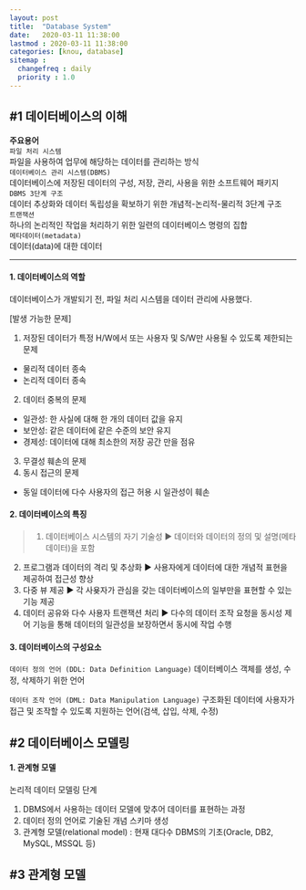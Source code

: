 ```yaml
---
layout: post
title:  "Database System"
date:   2020-03-11 11:38:00 
lastmod : 2020-03-11 11:38:00
categories: [knou, database]
sitemap :
  changefreq : daily
  priority : 1.0
---
```


## #1 데이터베이스의 이해

__주요용어__<br>
`파일 처리 시스템`<br>
파일을 사용하여 업무에 해당하는 데이터를 관리하는 방식<br>
`데이터베이스 관리 시스템(DBMS)`<br>
데이터베이스에 저장된 데이터의 구성, 저장, 관리, 사용을 위한 소프트웨어 패키지<br>
`DBMS 3단계 구조`<br>
데이터 추상화와 데이터 독립성을 확보하기 위한 개념적-논리적-물리적 3단계 구조<br>
`트랜잭션`<br>
하나의 논리적인 작업을 처리하기 위한 일련의 데이터베이스 명령의 집합<br>
`메타데이터(metadata)`<br>
데이터(data)에 대한 데이터

<HR>
  
#### 1. 데이터베이스의 역할

데이터베이스가 개발되기 전, 파일 처리 시스템을 데이터 관리에 사용했다.

[발생 가능한 문제]
1. 저장된 데이터가 특정 H/W에서 또는 사용자 및 S/W만 사용될 수 있도록 제한되는 문제
  + 물리적 데이터 종속
  + 논리적 데이터 종속
2. 데이터 중복의 문제
  + 일관성: 한 사실에 대해 한 개의 데이터 값을 유지
  + 보안성: 같은 데이터에 같은 수준의 보안 유지
  + 경제성: 데이터에 대해 최소한의 저장 공간 만을 점유
3. 무결성 훼손의 문제
4. 동시 접근의 문제
  + 동일 데이터에 다수 사용자의 접근 허용 시 일관성이 훼손

#### 2. 데이터베이스의 특징

>1. 데이터베이스 시스템의 자기 기술성 ▶ 데이터와 데이터의 정의 및 설명(메타데이터)을 포함
2. 프로그램과 데이터의 격리 및 추상화 ▶ 사용자에게 데이터에 대한 개념적 표현을 제공하여 접근성 향상
3. 다중 뷰 제공 ▶ 각 사욪자가 관심을 갖는 데이터베이스의 일부만을 표현할 수 있는 기능 제공
4. 데이터 공유와 다수 사용자 트랜잭션 처리 ▶ 다수의 데이터 조작 요청을 동시성 제어 기능을 통해 데이터의 일관성을 보장하면서 동시에 작업 수행

#### 3. 데이터베이스의 구성요소

`데이터 정의 언어 (DDL: Data Definition Language)`
데이터베이스 객체를 생성, 수정, 삭제하기 위한 언어

`데이터 조작 언어 (DML: Data Manipulation Language)`
구조화된 데이터에 사용자가 접근 및 조작할 수 있도록 지원하는 언어(검색, 삽입, 삭제, 수정)

<div class="divider"></div>

## #2 데이터베이스 모델링

#### 1. 관계형 모델

논리적 데이터 모델링 단계
1. DBMS에서 사용하는 데이터 모델에 맞추어 데이터를 표현하는 과정
2. 데이터 정의 언어로 기술된 개념 스키마 생성
3. 관계형 모델(relational model) : 현재 대다수 DBMS의 기초(Oracle, DB2, MySQL, MSSQL 등)

<div class="divider"></div>

## #3 관계형 모델

<div class="divider"></div>
